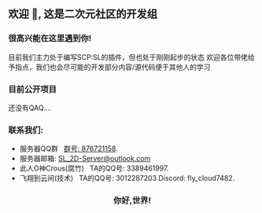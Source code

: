## 欢迎 👋, 这是二次元社区的开发组

### 很高兴能在这里遇到你!
目前我们主力处于编写SCP:SL的插件，但也处于刚刚起步的状态
欢迎各位带佬给予指点，我们也会尽可能的开发部分内容/源代码便于其他人的学习

### 目前公开项目
还没有QAQ....


### 联系我们:<br>

- 服务器QQ群 &nbsp; <a target="_blank" href="https://qm.qq.com/cgi-bin/qm/qr?k=M2pqTYbqkPFF4tq_3EMGpBrUu6ZlVjp_&jump_from=webapi&authKey=fq6BRrnyg6moT12dCixzaccU5ZEttZb4YbL0N+tPIkNTpaiI5bgkUFJy7Ra1Xgr4">群号: 876721158</a>.
- 服务器邮箱: SL_2D-Server@outlook.com
- 此人O神Crous(腐竹) &nbsp; TA的QQ号: 3389461997.
- 飞翔到云间(技术) &nbsp; TA的QQ号: 3012287203  Discord: fly_cloud7482.


<div align="center">

### 你好,世界!

</div>
